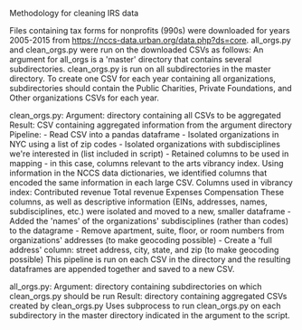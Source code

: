 Methodology for cleaning IRS data

Files containing tax forms for nonprofits (990s) were downloaded for years 2005-2015 from https://nccs-data.urban.org/data.php?ds=core.
all_orgs.py and clean_orgs.py were run on the downloaded CSVs as follows:
	An argument for all_orgs is a 'master' directory that contains several subdirectories. clean_orgs.py is run on all subdirectories in the master directory. 
	To create one CSV for each year containing all organizations, subdirectories should contain the Public Charities, Private Foundations, and Other organizations CSVs for each year.

clean_orgs.py:
Argument: directory containing all CSVs to be aggregated
Result: CSV containing aggregated information from the argument directory
Pipeline:
	- Read CSV into a pandas dataframe
	- Isolated organizations in NYC using a list of zip codes
	- Isolated organizations with subdisciplines we're interested in (list included in script)
	- Retained columns to be used in mapping - in this case, columns relevant to the arts vibrancy index. Using information in the NCCS data dictionaries, we identified columns that encoded the same information in each large CSV. 
		Columns used in vibrancy index:
			Contributed revenue
			Total revenue
			Expenses
			Compensation
		These columns, as well as descriptive information (EINs, addresses, names, subdisciplines, etc.) were isolated and moved to a new, smaller dataframe
	- Added the 'names' of the organizations' subdisciplines (rather than codes) to the datagrame
	- Remove apartment, suite, floor, or room numbers from organizations' addresses (to make geocoding possible)
	- Create a 'full address' column: street address, city, state, and zip (to make geocoding possible)
This pipeline is run on each CSV in the directory and the resulting dataframes are appended together and saved to a new CSV.

all_orgs.py:
Argument: directory containing subdirectories on which clean_orgs.py should be run
Result: directory containing aggregated CSVs created by clean_orgs.py
	Uses subprocess to run clean_orgs.py on each subdirectory in the master directory indicated in the argument to the script.